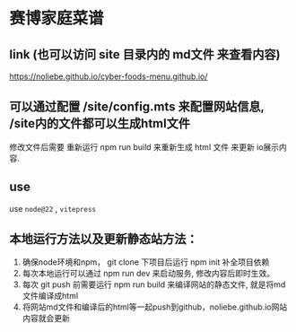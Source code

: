 # 赛博家庭菜谱

## link (也可以访问 site 目录内的 md文件 来查看内容)

https://noliebe.github.io/cyber-foods-menu.github.io/


## 可以通过配置 /site/config.mts 来配置网站信息, /site内的文件都可以生成html文件

修改文件后需要 重新运行 npm run build 来重新生成 html 文件 来更新 io展示内容.

## use
use `node@22` , `vitepress`


## 本地运行方法以及更新静态站方法：
1. 确保node环境和npm，  git clone 下项目后运行 npm init 补全项目依赖
2. 每次本地运行可以通过 npm run dev 来启动服务, 修改内容后即时生效。
3. 每次 git push 前需要运行 npm run build 来编译网站的静态文件, 就是将md文件编译成html
4. 将网站md文件和编译后的html等一起push到github，noliebe.github.io网站内容就会更新
